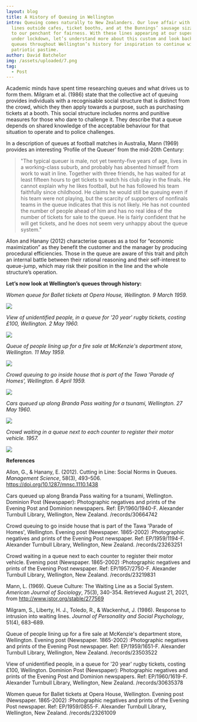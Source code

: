 ```yaml
---
layout: blog
title: A History of Queuing in Wellington
intro: Queuing comes naturally to New Zealanders. Our love affair with orderly
  lines outside cafes, ticket booths, and at the Bunnings’ sausage sizzle speaks
  to our penchant for fairness. With these lines appearing at our supermarkets
  under lockdown, let’s understand more about this custom and look back on
  queues throughout Wellington’s history for inspiration to continue with this
  patriotic pastime.
author: David Batchelor
img: /assets/uploaded/7.png
tag:
  - Post
---
```

Academic minds have spent time researching queues and what drives us to form them. Milgram et al. (1986) state that the collective act of queuing provides individuals with a recognisable social structure that is distinct from the crowd, which they then apply towards a purpose, such as purchasing tickets at a booth. This social structure includes norms and punitive measures for those who dare to challenge it. They describe that a queue depends on shared knowledge of the acceptable behaviour for that situation to operate and to police challenges. 

In a description of queues at football matches in Australia, Mann (1969) provides an interesting ‘Profile of the Queuer’ from the mid-20th Century: 

> "The typical queuer is male, not yet twenty-five years of age, lives in a working-class suburb, and probably has absented himself from work to wait in line. Together with three friends, he has waited for at least fifteen hours to get tickets to watch his club play in the finals. He cannot explain why he likes football, but he has followed his team faithfully since childhood. He claims he would still be queuing even if his team were not playing, but the scarcity of supporters of nonfinals teams in the queue indicates that this is not likely. He has not counted the number of people ahead of him and has no real idea of the number of tickets for sale to the queue. He is fairly confident that he will get tickets, and he does not seem very unhappy about the queue system."

Allon and Hanany (2012) characterise queues as a tool for “economic maximization” as they benefit the customer and the manager by producing procedural efficiencies. Those in the queue are aware of this trait and pitch an internal battle between their rational reasoning and their self-interest to queue-jump, which may risk their position in the line and the whole structure’s operation. 

**Let’s now look at Wellington’s queues through history:** 

*Women queue for Ballet tickets at Opera House, Wellington. 9 March 1959.* 

![](/assets/uploaded/1.png)

*View of unidentified people, in a queue for '20 year' rugby tickets, costing £100, Wellington. 2 May 1960.* 

![](/assets/uploaded/2.png)

*Queue of people lining up for a fire sale at McKenzie's department store, Wellington. 11 May 1959.* 

![](/assets/uploaded/3.png)

*Crowd queuing to go inside house that is part of the Tawa 'Parade of Homes', Wellington. 6 April 1959.* 

![](/assets/uploaded/4.png)

*Cars queued up along Branda Pass waiting for a tsunami, Wellington. 27 May 1960.* 

![](/assets/uploaded/5.png)

*Crowd waiting in a queue next to each counter to register their motor vehicle. 1957.* 

![](/assets/uploaded/6.png)

**References** 

Allon, G., & Hanany, E. (2012). Cutting in Line: Social Norms in Queues. *Management Science*, 58(3), 493–506. https://doi.org/10.1287/mnsc.1110.1438 

Cars queued up along Branda Pass waiting for a tsunami, Wellington. Dominion Post (Newspaper): Photographic negatives and prints of the Evening Post and Dominion newspapers. Ref: EP/1960/1940-F. Alexander Turnbull Library, Wellington, New Zealand. /records/30664742 

Crowd queuing to go inside house that is part of the Tawa 'Parade of Homes', Wellington. Evening post (Newspaper. 1865-2002) :Photographic negatives and prints of the Evening Post newspaper. Ref: EP/1959/1194-F. Alexander Turnbull Library, Wellington, New Zealand. /records/23263251 

Crowd waiting in a queue next to each counter to register their motor vehicle. Evening post (Newspaper. 1865-2002) :Photographic negatives and prints of the Evening Post newspaper. Ref: EP/1957/2750-F. Alexander Turnbull Library, Wellington, New Zealand. /records/23219831 

Mann, L. (1969). Queue Culture: The Waiting Line as a Social System. *American Journal of Sociology*, 75(3), 340-354. Retrieved August 21, 2021, from http://www.jstor.org/stable/277569 

Milgram, S., Liberty, H. J., Toledo, R., & Wackenhut, J. (1986). Response to intrusion into waiting lines. *Journal of Personality and Social Psychology*, 51(4), 683–689.

Queue of people lining up for a fire sale at McKenzie's department store, Wellington. Evening post (Newspaper. 1865-2002) :Photographic negatives and prints of the Evening Post newspaper. Ref: EP/1959/1651-F. Alexander Turnbull Library, Wellington, New Zealand. /records/23503522 

View of unidentified people, in a queue for '20 year' rugby tickets, costing £100, Wellington. Dominion Post (Newspaper): Photographic negatives and prints of the Evening Post and Dominion newspapers. Ref: EP/1960/1619-F. Alexander Turnbull Library, Wellington, New Zealand. /records/30635378 

Women queue for Ballet tickets at Opera House, Wellington. Evening post (Newspaper. 1865-2002) :Photographic negatives and prints of the Evening Post newspaper. Ref: EP/1959/0855-F. Alexander Turnbull Library, Wellington, New Zealand. /records/23261009